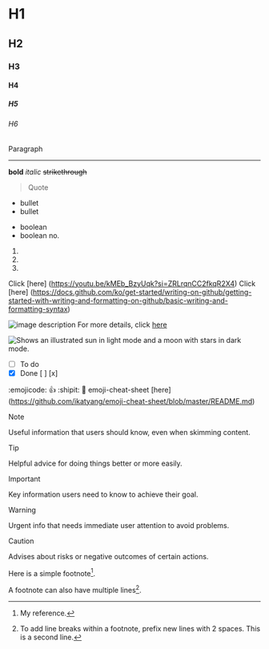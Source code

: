 <!-- Heading -->

# H1

## H2

### H3

#### H4

##### H5

###### H6

Paragraph

<!-- Line == 3 underbars -->

---

<!-- Text attributes -->

**bold**
_italic_
~~strikethrough~~

> Quote

- bullet
- bullet

* boolean
* boolean
  no.

1.
2.
3.

<!--Link -->

Click [here] (https://youtu.be/kMEb_BzyUqk?si=ZRLrqnCC2fkqR2X4)
Click [here] (https://docs.github.com/ko/get-started/writing-on-github/getting-started-with-writing-and-formatting-on-github/basic-writing-and-formatting-syntax)

<!--Image-->

![image description](https://myoctocat.com/assets/images/base-octocat.svg)
For more details, click [here](https://docs.github.com/ko/get-started/writing-on-github/getting-started-with-writing-and-formatting-on-github/basic-writing-and-formatting-syntax#images)

<picture>
  <source media="(prefers-color-scheme: dark)" srcset="https://user-images.githubusercontent.com/25423296/163456776-7f95b81a-f1ed-45f7-b7ab-8fa810d529fa.png">
  <source media="(prefers-color-scheme: light)" srcset="https://user-images.githubusercontent.com/25423296/163456779-a8556205-d0a5-45e2-ac17-42d089e3c3f8.png">
  <img alt="Shows an illustrated sun in light mode and a moon with stars in dark mode." src="https://user-images.githubusercontent.com/25423296/163456779-a8556205-d0a5-45e2-ac17-42d089e3c3f8.png">
</picture>

<!--Checklist -->

- [ ] To do
- [x] Done
      [ ]
      [x]

<!--Emoji-->

:emojicode:
:+1:
:shipit:
:fries:
emoji-cheat-sheet [here] (https://github.com/ikatyang/emoji-cheat-sheet/blob/master/README.md)

<!--Warning-->

> [!NOTE]
> Useful information that users should know, even when skimming content.

> [!TIP]
> Helpful advice for doing things better or more easily.

> [!IMPORTANT]
> Key information users need to know to achieve their goal.

> [!WARNING]
> Urgent info that needs immediate user attention to avoid problems.

> [!CAUTION]
> Advises about risks or negative outcomes of certain actions.

<!--Footnote-->

Here is a simple footnote[^1].

A footnote can also have multiple lines[^2].

[^1]: My reference.
[^2]:
    To add line breaks within a footnote, prefix new lines with 2 spaces.
    This is a second line.
